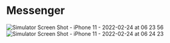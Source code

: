 # Messenger
![Simulator Screen Shot - iPhone 11 - 2022-02-24 at 06 23 56](https://user-images.githubusercontent.com/56275746/155542371-fed6a74f-3b1b-48cb-80aa-0b5d89a26382.png)
![Simulator Screen Shot - iPhone 11 - 2022-02-24 at 06 24 23](https://user-images.githubusercontent.com/56275746/155542422-aaf49bcb-ee43-4b28-8ee4-a476fefe4206.png)
